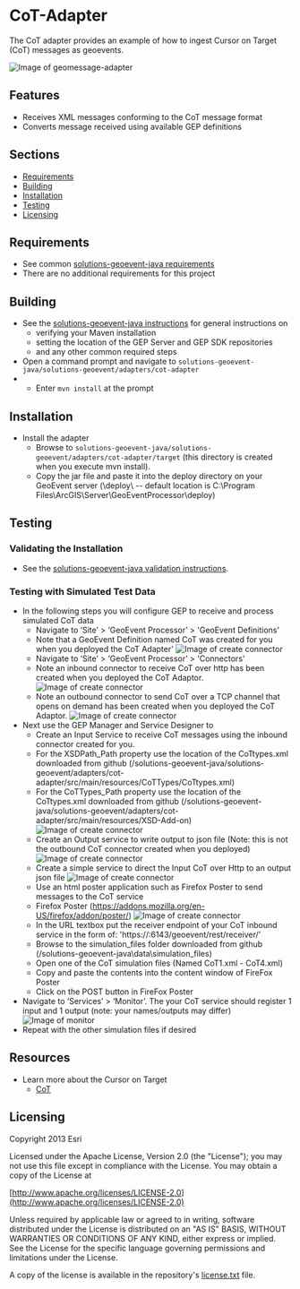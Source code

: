 ﻿# CoT-Adapter

The CoT adapter provides an example of how to ingest Cursor on Target (CoT) messages as geoevents.

![Image of geomessage-adapter](CursorOnTarget.PNG)

## Features

* Receives XML messages conforming to the CoT message format
* Converts message received using available GEP definitions

## Sections

* [Requirements](#requirements)
* [Building](#building)
* [Installation](#installation)
* [Testing](#testing)
* [Licensing](#licensing)

## Requirements

* See common [solutions-geoevent-java requirements](../../../README.md#requirements)
* There are no additional requirements for this project

## Building 

* See the [solutions-geoevent-java instructions](../../../README.md#instructions) for general instructions on 
    * verifying your Maven installation
    * setting the location of the GEP Server and GEP SDK repositories
    * and any other common required steps
 * Open a command prompt and navigate to `solutions-geoevent-java/solutions-geoevent/adapters/cot-adapter`
 * * Enter `mvn install` at the prompt

## Installation

* Install the adapter
    * Browse to `solutions-geoevent-java/solutions-geoevent/adapters/cot-adapter/target` (this directory is created when you execute mvn install).
    * Copy the jar file and paste it into the deploy directory on your GeoEvent server (<GEP install location>\deploy\ -- default location is C:\Program Files\ArcGIS\Server\GeoEventProcessor\deploy)

## Testing

### Validating the Installation
 
* See the [solutions-geoevent-java validation instructions](../../../README.md#validating-install).

### Testing with Simulated Test Data

* In the following steps you will configure GEP to receive and process simulated CoT data
    * Navigate to ‘Site’ > ‘GeoEvent Processor’ > 'GeoEvent Definitions'
    * Note that a GeoEvent Definition named CoT was created for you when you deployed the CoT Adapter'
![Image of create connector](doc/cot-geoeventdef.png)
    * Navigate to ‘Site’ > ‘GeoEvent Processor’ > 'Connectors'
    * Note an inbound connector to receive CoT over http has been created when you deployed the CoT Adaptor. 
![Image of create connector](doc/cot-inbound-connector.png)
    * Note an  outbound connector to send CoT over a TCP channel that opens on demand has been created when you deployed the CoT Adaptor. 
![Image of create connector](doc/cot-outbound-connector.png)
* Next use the GEP Manager and Service Designer to
    * Create an Input Service to receive CoT messages using the inbound connector created for you.
	* For the XSDPath_Path  property use the location of the CoTtypes.xml downloaded from github (<download location>/solutions-geoevent-java/solutions-geoevent/adapters/cot-adapter/src/main/resources/CoTTypes/CoTtypes.xml)
	* For the CoTTypes_Path property use the location of the CoTtypes.xml downloaded from github (<download location>/solutions-geoevent-java/solutions-geoevent/adapters/cot-adapter/src/main/resources/XSD-Add-on)
![Image of create connector](doc/cot-inbound-service.png)
    * Create an Output service to write output to json file (Note: this is not the outbound CoT connector created when you deployed)
![Image of create connector](doc/cot-outbound-service.png)
    * Create a simple service to direct the Input CoT over Http to an output json file
![Image of create connector](doc/cot-geoevent-service.png)
    * Use an html poster application such as Firefox Poster to send messages to the CoT service
    * Firefox Poster (https://addons.mozilla.org/en-US/firefox/addon/poster/)
![Image of create connector](doc/cot-poster.png)
	* In the URL textbox put the receiver endpoint of your CoT inbound service in the form of: 'https://<host machine of geoevent server>:6143/geoevent/rest/receiver/<name of inbound service>'        
	* Browse to the simulation_files folder downloaded from github (<install location>/solutions-geoevent-java\data\simulation_files)
	* Open one of the CoT simulation files (Named CoT1.xml - CoT4.xml)
	* Copy and paste the contents into the content window of FireFox Poster
	* Click on the POST button in FireFox Poster
* Navigate to ‘Services’ > ‘Monitor’. The your CoT service should register 1 input and 1 output (note: your names/outputs may differ)
![Image of monitor](doc/cot-monitor.png)
* Repeat with the other simulation files if desired
## Resources

* Learn more about the Cursor on Target
    * [CoT](http://cot.mitre.org/index.html)

## Licensing

Copyright 2013 Esri

Licensed under the Apache License, Version 2.0 (the "License");
you may not use this file except in compliance with the License.
You may obtain a copy of the License at

   [http://www.apache.org/licenses/LICENSE-2.0](http://www.apache.org/licenses/LICENSE-2.0)

Unless required by applicable law or agreed to in writing, software
distributed under the License is distributed on an "AS IS" BASIS,
WITHOUT WARRANTIES OR CONDITIONS OF ANY KIND, either express or implied.
See the License for the specific language governing permissions and
limitations under the License.

A copy of the license is available in the repository's
[license.txt](../../../license.txt) file.
